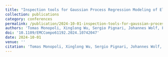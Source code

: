 ```yaml
---
title: "Inspection tools for Gaussian Process Regression Modeling of Electromagnetic Fields of Electronic Boards and Chips"
collection: publications
category: conferences
permalink: /publication/2024-10-01-inspection-tools-for-gaussian-process-regression-modeling-of-electromagnetic-fields-of-electronic-boards-and-chips
authors: 'Tomas Monopoli, Xinglong Wu, Sergio Pignari, Johannes Wolf, Flavia Grassi'
doi: '10.1109/EMCCompo61192.2024.10742047'
date: 2024-10-01
venue: ''
citation: 'Tomas Monopoli, Xinglong Wu, Sergio Pignari, Johannes Wolf, Flavia Grassi. (2024). &quot;Inspection tools for Gaussian Process Regression Modeling of Electromagnetic Fields of Electronic Boards and Chips&quot; <i></i>.'
---
```


